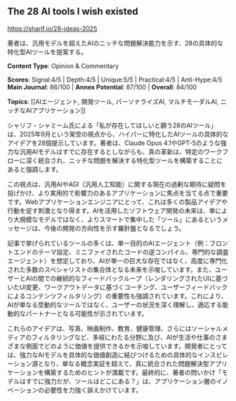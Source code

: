 ## The 28 AI tools I wish existed

https://sharif.io/28-ideas-2025

著者は、汎用モデルを超えたAIのニッチな問題解決能力を示す、28の具体的な特化型AIツールを提案する。

**Content Type**: Opinion & Commentary

**Scores**: Signal:4/5 | Depth:4/5 | Unique:5/5 | Practical:4/5 | Anti-Hype:4/5
**Main Journal**: 86/100 | **Annex Potential**: 87/100 | **Overall**: 84/100

**Topics**: [[AIエージェント, 開発ツール, パーソナライズAI, マルチモーダルAI, ニッチなAIアプリケーション]]

シャリフ・シャミーム氏による「私が存在してほしいと願う28のAIツール」は、2025年9月という架空の視点から、ハイパーに特化したAIツールの具体的なアイデアを28個提示しています。著者は、Claude Opus 4.1やGPT-5のような強力な汎用AIモデルはすでに存在するとしながらも、真の革新は、特定のワークフローに深く統合され、ニッチな問題を解決する特化型ツールを構築することにあると強調します。

この視点は、汎用AIやAGI（汎用人工知能）に関する現在の過剰な期待に疑問を投げかけ、より実用的で影響力のあるアプリケーションに焦点を当てる点で重要です。Webアプリケーションエンジニアにとって、これは多くの製品アイデアや行動を促す刺激となり得ます。AIを活用したソフトウェア開発の未来は、単により大規模なモデルではなく、よりスマートで集中した「ツール」にあるというメッセージは、今後の開発の方向性を示す羅針盤となるでしょう。

記事で挙げられているツールの多くは、単一目的のAIエージェント（例：フロントエンドのテーマ設定、ミニファイされたコードの逆コンパイル、専門的な調査エージェント）を想定しており、AIが単一の巨大な存在ではなく、高度に専門化された多数のスペシャリストの集合体となる未来を示唆しています。また、ユーザーとAIの間での継続的なフィードバックループ（レンダリングされたUIに基づいたUI変更、ワークアウトデータに基づくコーチング、ユーザーフィードバックによるコンテンツフィルタリング）の重要性も強調されています。これにより、AIが単なる受動的なツールではなく、ユーザーの状況を深く理解し、適応する能動的なパートナーとなる可能性が示されています。

これらのアイデアは、写真、映画制作、教育、健康管理、さらにはソーシャルメディアのフィルタリングなど、多岐にわたる分野に及び、AIが生活や仕事のさまざまな側面でどのように価値を提供できるかを示唆しています。開発者にとっては、強力なAIモデルを具体的な価値創造に結びつけるための具体的なインスピレーション源となり、単なる概念実証を超えて、真に統合された問題解決型アプリケーションを構築するためのヒントが満載です。最終的に、著者の問いかけ「モデルはすでに強力だが、ツールはどこにある？」は、アプリケーション層のイノベーションの必要性を力強く訴えかけています。